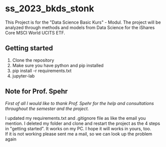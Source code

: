 # ss_2023_bkds_stonk

This Project is for the "Data Science Basic Kurs" - Modul. The project will be analyzed through methods and models from Data Science for the iShares Core MSCI World UCITS ETF. 

## Getting started

1. Clone the repository
2. Make sure you have python and pip installed
3. pip install -r requirements.txt
4. jupyter-lab 


## Note for Prof. Spehr

*First of all I would like to thank Prof. Spehr for the help and consultations throughout the semester and the project.*

I updated my requirements.txt and .gitignore file as like the email you mention. I deleted my folder and clone and restart the project as the 4 steps in "getting started". It works on my PC. I hope it will works in yours, too.  
If it is not working please sent me a mail, so we can look up the problem again